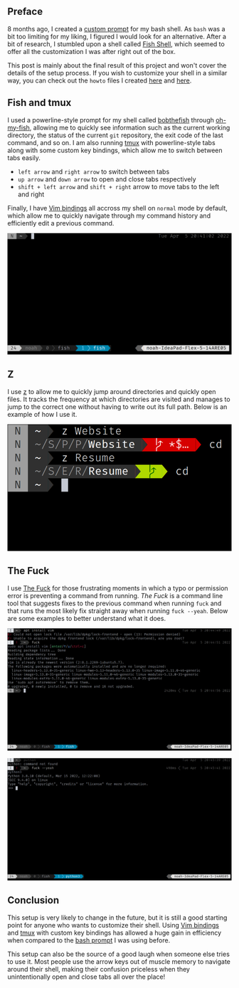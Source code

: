 ## Preface

8 months ago, I created a [custom prompt](../Clean-Bash-Prompt/) for my bash shell. As `bash` was a bit too limiting for my liking, I figured I would look for an alternative. After a bit of research, I stumbled upon a shell called [Fish Shell](https://fishshell.com/), which seemed to offer all the customization I was after right out of the box.

This post is mainly about the final result of this project and won't cover the details of the setup process. If you wish to customize your shell in a similar way, you can check out the `howto` files I created [here](./tmux.howto.txt) and [here](./fish%20shell.howto.txt).

## Fish and tmux

I used a powerline-style prompt for my shell called [bobthefish](https://github.com/oh-my-fish/oh-my-fish/blob/master/docs/Themes.md) through [oh-my-fish](https://github.com/oh-my-fish/oh-my-fish/), allowing me to quickly see information such as the current working directory, the status of the current `git` repository, the exit code of the last command, and so on. I am also running [tmux](https://en.wikipedia.org/wiki/Tmux) with powerline-style tabs along with some custom key bindings, which allow me to switch between tabs easily.

- `left arrow` and `right arrow` to switch between tabs
- `up arrow` and `down arrow` to open and close tabs respectively
- `shift + left arrow` and `shift + right` arrow to move tabs to the left and right

Finally, I have [Vim bindings](../Learning-Vim-Key-Bindings/) all accross my shell on `normal` mode by default, which allow me to quickly navigate through my command history and efficiently edit a previous command.

![shell with powerline-style prompt](2022-04-05-20-41-34.png)

## Z

I use [z](https://github.com/jethrokuan/z) to allow me to quickly jump around directories and quickly open files. It tracks the frequency at which directories are visited and manages to jump to the correct one without having to write out its full path. Below is an example of how I use it.

![sample usage of z](2022-04-05-20-40-02.png)

## The Fuck

I use [The Fuck](https://github.com/nvbn/thefuck) for those frustrating moments in which a typo or permission error is preventing a command from running. _The Fuck_ is a command line tool that suggests fixes to the previous command when running `fuck` and that runs the most likely fix straight away when running `fuck --yeah`. Below are some examples to better understand what it does.

![fixing `apt install vim` with `fuck`](2022-04-05-20-45-29.png)

![fixing `puthon` with `fuck --yeah`](2022-04-05-20-46-02.png)

## Conclusion

This setup is very likely to change in the future, but it is still a good starting point for anyone who wants to customize their shell. Using [Vim bindings](../Learning-Vim-Key-Bindings/) and [tmux](https://en.wikipedia.org/wiki/Tmux) with custom key bindings has allowed a huge gain in efficiency when compared to the [bash prompt](../Clean-Bash-Prompt/) I was using before.

This setup can also be the source of a good laugh when someone else tries to use it. Most people use the arrow keys out of muscle memory to navigate around their shell, making their confusion priceless when they unintentionally open and close tabs all over the place!
